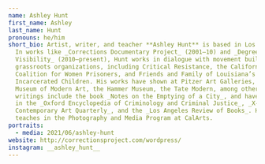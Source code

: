 ```yaml
---
name: Ashley Hunt
first_name: Ashley
last_name: Hunt
pronouns: he/him
short_bio: Artist, writer, and teacher **Ashley Hunt** is based in Los Angeles.
  In works like _Corrections Documentary Project_ (2001–10) and _Degrees of
  Visibility_ (2010–present), Hunt works in dialogue with movement building and
  grassroots organizations, including Critical Resistance, the California
  Coalition for Women Prisoners, and Friends and Family of Louisiana’s
  Incarcerated Children. His works have shown at Pitzer Art Galleries, the
  Museum of Modern Art, the Hammer Museum, the Tate Modern, among others. His
  writings include the book _Notes on the Emptying of a City_, and have appeared
  in the _Oxford Encyclopedia of Criminology and Criminal Justice_, _X-TRA
  Contemporary Art Quarterly_, and the _Los Angeles Review of Books_. Hunt
  teaches in the Photography and Media Program at CalArts.
portraits:
  - media: 2021/06/ashley-hunt
website: http://correctionsproject.com/wordpress/
instagram: __ashley_hunt__
---
```

